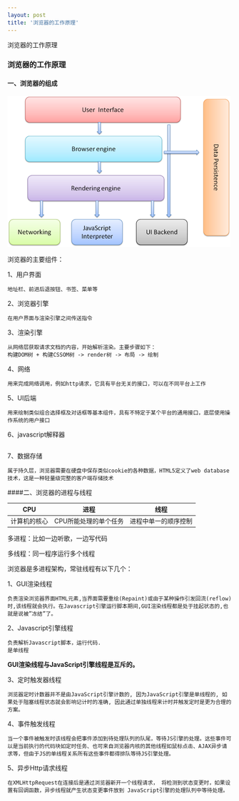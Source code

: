 ```yaml
---
layout: post
title: '浏览器的工作原理'
---
```

浏览器的工作原理
<!--break-->
### 浏览器的工作原理

#### 一、浏览器的组成

![browser](../assets/browser.png)

浏览器的主要组件：

1、用户界面

```
地址栏、前进后退按钮、书签、菜单等
```

2、浏览器引擎

```
在用户界面与渲染引擎之间传送指令
```

3、渲染引擎

```
从网络层获取请求文档的内容，开始解析渲染。主要步骤如下：
构建DOM树 + 构建CSSOM树 -> render树 -> 布局 -> 绘制
```

4、网络

```
用来完成网络调用，例如http请求，它具有平台无关的接口，可以在不同平台上工作
```

5、UI后端

```
用来绘制类似组合选择框及对话框等基本组件，具有不特定于某个平台的通用接口，底层使用操作系统的用户接口
```

6、javascript解释器

```

```

7、数据存储

```
属于持久层，浏览器需要在硬盘中保存类似cookie的各种数据，HTML5定义了web database技术，这是一种轻量级完整的客户端存储技术
```

####二、浏览器的进程与线程

| CPU    | 进程           | 线程         |
| ------ | ------------ | ---------- |
| 计算机的核心 | CPU所能处理的单个任务 | 进程中单一的顺序控制 |

多进程：比如一边听歌，一边写代码

多线程：同一程序运行多个线程

浏览器是多进程架构，常驻线程有以下几个：

1、GUI渲染线程

```
负责渲染浏览器界面HTML元素,当界面需要重绘(Repaint)或由于某种操作引发回流(reflow)时,该线程就会执行。在Javascript引擎运行脚本期间,GUI渲染线程都是处于挂起状态的,也就是说被”冻结”了。
```

2、Javascript引擎线程

```
负责解析Javascript脚本，运行代码.
是单线程
```

**GUI渲染线程与JavaScript引擎线程是互斥的。**

3、定时触发器线程

```
浏览器定时计数器并不是由JavaScript引擎计数的, 因为JavaScript引擎是单线程的, 如果处于阻塞线程状态就会影响记计时的准确, 因此通过单独线程来计时并触发定时是更为合理的方案。
```

4、事件触发线程

```
当一个事件被触发时该线程会把事件添加到待处理队列的队尾，等待JS引擎的处理。这些事件可以是当前执行的代码块如定时任务、也可来自浏览器内核的其他线程如鼠标点击、AJAX异步请求等，但由于JS的单线程关系所有这些事件都得排队等待JS引擎处理。
```

5、异步Http请求线程

```
在XMLHttpRequest在连接后是通过浏览器新开一个线程请求， 将检测到状态变更时，如果设置有回调函数，异步线程就产生状态变更事件放到 JavaScript引擎的处理队列中等待处理。
```





